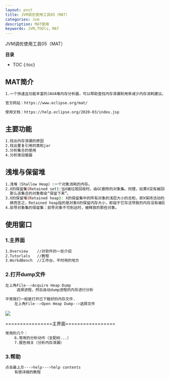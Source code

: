 ```yaml
---
layout: post
title: JVM调优使用工具05（MAT）
categories: Jvm
description: MAT使用
keywords: JVM,TOOls，MAT
---
```


JVM调优使用工具05（MAT）

**目录**

* TOC
{:toc}

## MAT简介

```sh
1.一个快速且功能丰富的JAVA堆内存分析器，可以帮助查找内存泄漏和用来减少内存消耗建议。

官方网站：https://www.eclipse.org/mat/

使用文档：https://help.eclipse.org/2020-03/index.jsp
```

## 主要功能

```sh
1.找出内存泄漏的原因
2.找出重复引用的类和jar
3.分析集合的使用
4.分析类加载器
```

## 浅堆与保留堆

```sh
1.浅堆（Shallow Heap）:一个对象消耗的内存。
2.X的保留集(Retained set):当X被垃圾回收时，由GC删除的对象集。同理，如果X没有被回收，
  那么该集合的对象都会“保留下来”。
3.X的保留堆(Retained heap): X的保留集中的所有对象的浅层大小的总和，即X保持活动的内存。
  换而言之，Retained heap指的是对象X的保留内存大小，即由于它存活导致的内存没有被回收。
4.前导对象集的保留集：前导对象不可到达时，被释放的那些对象。
```

## 使用窗口

### 1.主界面

```sh
1.Overview    //对软件的一些介绍
2.Tutorlals   //教程
3.WorkdBench  //工作台，平时用的地方
```

### 2.打开dump文件

```sh
左上角File-->Acquire Heap Dump
     选择进程，然后自动dump进程的内存进行分析
```

```sh
平常我们一般是打开已下载好的内存文件.
    左上角File-->Open Heap Dump-->选择文件
```

![](/images/posts/jvm/jvm-tools/11png)

================主界面=================

```sh
常用的几个：
    6.常用的分析动作（支配树...）
    7.报告相关（分析内存泄漏）
```

### 3.帮助

```sh
点击最上方--->help--->help contents
    有很详细的教程
```
